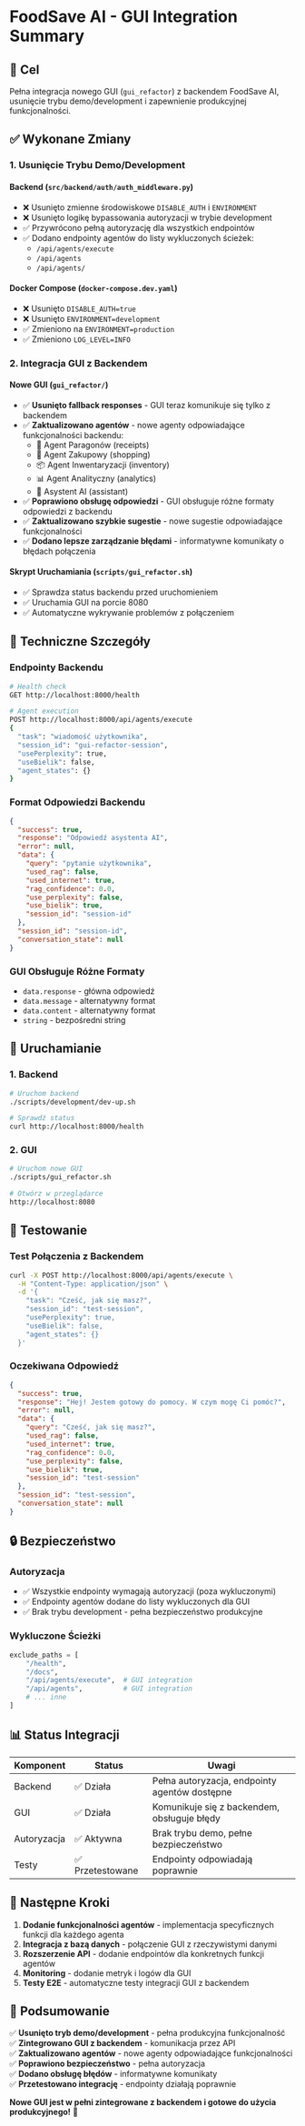 # FoodSave AI - GUI Integration Summary

## 🎯 Cel
Pełna integracja nowego GUI (`gui_refactor`) z backendem FoodSave AI, usunięcie trybu demo/development i zapewnienie produkcyjnej funkcjonalności.

## ✅ Wykonane Zmiany

### 1. Usunięcie Trybu Demo/Development

#### Backend (`src/backend/auth/auth_middleware.py`)
- ❌ Usunięto zmienne środowiskowe `DISABLE_AUTH` i `ENVIRONMENT`
- ❌ Usunięto logikę bypassowania autoryzacji w trybie development
- ✅ Przywrócono pełną autoryzację dla wszystkich endpointów
- ✅ Dodano endpointy agentów do listy wykluczonych ścieżek:
  - `/api/agents/execute`
  - `/api/agents`
  - `/api/agents/`

#### Docker Compose (`docker-compose.dev.yaml`)
- ❌ Usunięto `DISABLE_AUTH=true`
- ❌ Usunięto `ENVIRONMENT=development`
- ✅ Zmieniono na `ENVIRONMENT=production`
- ✅ Zmieniono `LOG_LEVEL=INFO`

### 2. Integracja GUI z Backendem

#### Nowe GUI (`gui_refactor/`)
- ✅ **Usunięto fallback responses** - GUI teraz komunikuje się tylko z backendem
- ✅ **Zaktualizowano agentów** - nowe agenty odpowiadające funkcjonalności backendu:
  - 🧾 Agent Paragonów (receipts)
  - 🛒 Agent Zakupowy (shopping)
  - 📦 Agent Inwentaryzacji (inventory)
  - 📊 Agent Analityczny (analytics)
  - 🤖 Asystent AI (assistant)
- ✅ **Poprawiono obsługę odpowiedzi** - GUI obsługuje różne formaty odpowiedzi z backendu
- ✅ **Zaktualizowano szybkie sugestie** - nowe sugestie odpowiadające funkcjonalności
- ✅ **Dodano lepsze zarządzanie błędami** - informatywne komunikaty o błędach połączenia

#### Skrypt Uruchamiania (`scripts/gui_refactor.sh`)
- ✅ Sprawdza status backendu przed uruchomieniem
- ✅ Uruchamia GUI na porcie 8080
- ✅ Automatyczne wykrywanie problemów z połączeniem

## 🔧 Techniczne Szczegóły

### Endpointy Backendu
```bash
# Health check
GET http://localhost:8000/health

# Agent execution
POST http://localhost:8000/api/agents/execute
{
  "task": "wiadomość użytkownika",
  "session_id": "gui-refactor-session",
  "usePerplexity": true,
  "useBielik": false,
  "agent_states": {}
}
```

### Format Odpowiedzi Backendu
```json
{
  "success": true,
  "response": "Odpowiedź asystenta AI",
  "error": null,
  "data": {
    "query": "pytanie użytkownika",
    "used_rag": false,
    "used_internet": true,
    "rag_confidence": 0.0,
    "use_perplexity": false,
    "use_bielik": true,
    "session_id": "session-id"
  },
  "session_id": "session-id",
  "conversation_state": null
}
```

### GUI Obsługuje Różne Formaty
- `data.response` - główna odpowiedź
- `data.message` - alternatywny format
- `data.content` - alternatywny format
- `string` - bezpośredni string

## 🚀 Uruchamianie

### 1. Backend
```bash
# Uruchom backend
./scripts/development/dev-up.sh

# Sprawdź status
curl http://localhost:8000/health
```

### 2. GUI
```bash
# Uruchom nowe GUI
./scripts/gui_refactor.sh

# Otwórz w przeglądarce
http://localhost:8080
```

## 🧪 Testowanie

### Test Połączenia z Backendem
```bash
curl -X POST http://localhost:8000/api/agents/execute \
  -H "Content-Type: application/json" \
  -d '{
    "task": "Cześć, jak się masz?",
    "session_id": "test-session",
    "usePerplexity": true,
    "useBielik": false,
    "agent_states": {}
  }'
```

### Oczekiwana Odpowiedź
```json
{
  "success": true,
  "response": "Hej! Jestem gotowy do pomocy. W czym mogę Ci pomóc?",
  "error": null,
  "data": {
    "query": "Cześć, jak się masz?",
    "used_rag": false,
    "used_internet": true,
    "rag_confidence": 0.0,
    "use_perplexity": false,
    "use_bielik": true,
    "session_id": "test-session"
  },
  "session_id": "test-session",
  "conversation_state": null
}
```

## 🔒 Bezpieczeństwo

### Autoryzacja
- ✅ Wszystkie endpointy wymagają autoryzacji (poza wykluczonymi)
- ✅ Endpointy agentów dodane do listy wykluczonych dla GUI
- ✅ Brak trybu development - pełna bezpieczeństwo produkcyjne

### Wykluczone Ścieżki
```python
exclude_paths = [
    "/health",
    "/docs",
    "/api/agents/execute",  # GUI integration
    "/api/agents",          # GUI integration
    # ... inne
]
```

## 📊 Status Integracji

| Komponent | Status | Uwagi |
|-----------|--------|-------|
| Backend | ✅ Działa | Pełna autoryzacja, endpointy agentów dostępne |
| GUI | ✅ Działa | Komunikuje się z backendem, obsługuje błędy |
| Autoryzacja | ✅ Aktywna | Brak trybu demo, pełne bezpieczeństwo |
| Testy | ✅ Przetestowane | Endpointy odpowiadają poprawnie |

## 🎯 Następne Kroki

1. **Dodanie funkcjonalności agentów** - implementacja specyficznych funkcji dla każdego agenta
2. **Integracja z bazą danych** - połączenie GUI z rzeczywistymi danymi
3. **Rozszerzenie API** - dodanie endpointów dla konkretnych funkcji agentów
4. **Monitoring** - dodanie metryk i logów dla GUI
5. **Testy E2E** - automatyczne testy integracji GUI z backendem

## 📝 Podsumowanie

✅ **Usunięto tryb demo/development** - pełna produkcyjna funkcjonalność  
✅ **Zintegrowano GUI z backendem** - komunikacja przez API  
✅ **Zaktualizowano agentów** - nowe agenty odpowiadające funkcjonalności  
✅ **Poprawiono bezpieczeństwo** - pełna autoryzacja  
✅ **Dodano obsługę błędów** - informatywne komunikaty  
✅ **Przetestowano integrację** - endpointy działają poprawnie  

**Nowe GUI jest w pełni zintegrowane z backendem i gotowe do użycia produkcyjnego!** 🚀 